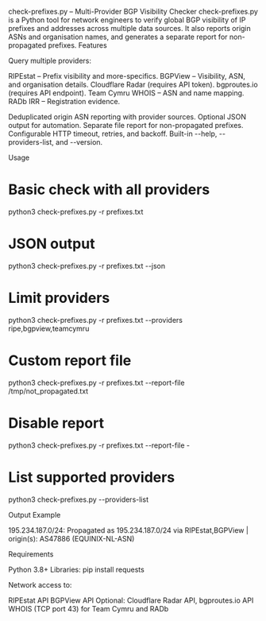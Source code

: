 check-prefixes.py – Multi-Provider BGP Visibility Checker
check-prefixes.py is a Python tool for network engineers to verify global BGP visibility of IP prefixes and addresses across multiple data sources. It also reports origin ASNs and organisation names, and generates a separate report for non-propagated prefixes.
Features

Query multiple providers:

RIPEstat – Prefix visibility and more-specifics.
BGPView – Visibility, ASN, and organisation details.
Cloudflare Radar (requires API token).
bgproutes.io (requires API endpoint).
Team Cymru WHOIS – ASN and name mapping.
RADb IRR – Registration evidence.


Deduplicated origin ASN reporting with provider sources.
Optional JSON output for automation.
Separate file report for non-propagated prefixes.
Configurable HTTP timeout, retries, and backoff.
Built-in --help, --providers-list, and --version.

Usage

# Basic check with all providers
python3 check-prefixes.py -r prefixes.txt

# JSON output
python3 check-prefixes.py -r prefixes.txt --json

# Limit providers
python3 check-prefixes.py -r prefixes.txt --providers ripe,bgpview,teamcymru

# Custom report file
python3 check-prefixes.py -r prefixes.txt --report-file /tmp/not_propagated.txt

# Disable report
python3 check-prefixes.py -r prefixes.txt --report-file -

# List supported providers
python3 check-prefixes.py --providers-list

Output Example

195.234.187.0/24: Propagated as 195.234.187.0/24 via RIPEstat,BGPView | origin(s): AS47886 (EQUINIX-NL-ASN)


Requirements

Python 3.8+
Libraries:
pip install requests

Network access to:

RIPEstat API
BGPView API
Optional: Cloudflare Radar API, bgproutes.io API
WHOIS (TCP port 43) for Team Cymru and RADb





